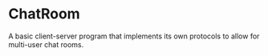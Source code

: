 # ChatRoom
A basic client-server program that implements its own protocols to allow for multi-user chat rooms.
